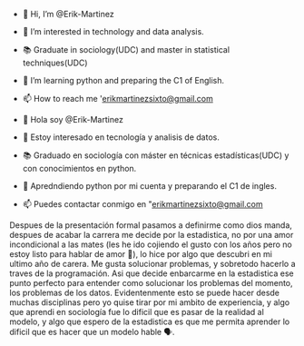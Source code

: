 - 👋 Hi, I’m @Erik-Martinez
- 👀 I’m interested in technology and data analysis.
- :books: Graduate in sociology(UDC) and master in statistical techniques(UDC)
- 🌱 I’m learning python and preparing the C1 of English.
- 📫 How to reach me 'erikmartinezsixto@gmail.com

- 👋 Hola soy @Erik-Martinez
- 👀 Estoy interesado en tecnología y analisis de datos.
- :books: Graduado en sociología con máster en técnicas estadísticas(UDC) y con conocimientos en python.
- 🌱 Apredndiendo python por mi cuenta y preparando el C1 de ingles.
- 📫 Puedes contactar conmigo en "erikmartinezsixto@gmail.com

Despues de la presentación formal pasamos a definirme como dios manda, despues de acabar la carrera me decide por la estadistica, no por una amor incondicional a las mates (les he ido cojiendo el gusto con los años pero no estoy listo para hablar de amor :gift_heart:), lo hice por algo que descubri en mi ultimo año de carera. Me gusta solucionar problemas, y sobretodo hacerlo a traves de la programación.
Asi que decide enbarcarme en la estadistica ese punto perfecto para entender como solucionar los problemas del momento, los problemas de los datos. Evidentenmente esto se puede hacer desde muchas disciplinas pero yo quise tirar por mi ambito de experiencia, y algo que aprendi en sociología fue lo dificil que es pasar de la realidad al modelo, y algo que espero de la estadistica es que me permita aprender lo dificil que es hacer que un modelo hable :speaking_head:.

<!---
Erik-Martinez/Erik-Martinez is a ✨ special ✨ repository because its `README.md` (this file) appears on your GitHub profile.
You can click the Preview link to take a look at your changes.
--->
